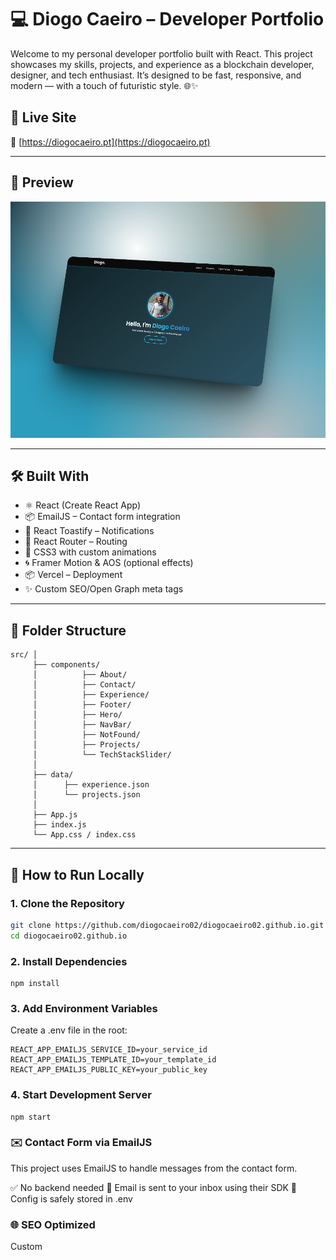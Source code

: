# 💻 Diogo Caeiro – Developer Portfolio

Welcome to my personal developer portfolio built with React. This project showcases my skills, projects, and experience as a blockchain developer, designer, and tech enthusiast. It’s designed to be fast, responsive, and modern — with a touch of futuristic style. 🌐✨

## 🚀 Live Site

🔗 [https://diogocaeiro.pt](https://diogocaeiro.pt)

---

## 📸 Preview

![Portfolio Preview](public/assets/preview2.png)

---

## 🛠️ Built With

- ⚛️ React (Create React App)
- 📦 EmailJS – Contact form integration
- 🍞 React Toastify – Notifications
- 🧭 React Router – Routing
- 🎨 CSS3 with custom animations
- 🌀 Framer Motion & AOS (optional effects)
- 📦 Vercel – Deployment
- ✨ Custom SEO/Open Graph meta tags

---

## 📁 Folder Structure

```
src/ │
     ├── components/
     │          ├── About/
     │          ├── Contact/
     │          ├── Experience/
     │          ├── Footer/
     │          ├── Hero/
     │          ├── NavBar/
     │          ├── NotFound/
     │          ├── Projects/
     │          └── TechStackSlider/
     │
     ├── data/
     │      ├── experience.json
     │      └── projects.json
     │
     ├── App.js
     ├── index.js
     └── App.css / index.css
```

---

## 🚀 How to Run Locally

### 1. **Clone** the Repository

```bash
git clone https://github.com/diogocaeiro02/diogocaeiro02.github.io.git
cd diogocaeiro02.github.io
```

### 2. Install Dependencies

```
npm install

```

### 3. Add Environment Variables

Create a .env file in the root:

```
REACT_APP_EMAILJS_SERVICE_ID=your_service_id
REACT_APP_EMAILJS_TEMPLATE_ID=your_template_id
REACT_APP_EMAILJS_PUBLIC_KEY=your_public_key
```

### 4. Start Development Server

```
npm start
```

### ✉️ Contact Form via EmailJS

This project uses EmailJS to handle messages from the contact form.

✅ No backend needed
📨 Email is sent to your inbox using their SDK
📂 Config is safely stored in .env

### 🌐 SEO Optimized

Custom <title> and <meta> tags

Open Graph and Twitter Cards

Canonical URL

Mobile-first design

### 📦 Deployment

This project is deployed on Vercel.

For SPA behavior and 404 fallback:

```
// vercel.json
{
  "rewrites": [
    { "source": "/(.*)", "destination": "/" }
  ]
}

```

## 🛠️ Credits

- Developed by [Diogo Caeiro](https://diogocaeiro.pt)
- SwiperJS used under MIT License.

### 📄 License

This project is open source and free to use for learning and inspiration.
Please credit Diogo Caeiro if you fork or clone.
